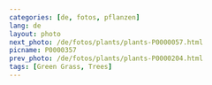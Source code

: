 ```yaml
---
categories: [de, fotos, pflanzen]
lang: de
layout: photo
next_photo: /de/fotos/plants/plants-P0000057.html
picname: P0000357
prev_photo: /de/fotos/plants/plants-P0000204.html
tags: [Green Grass, Trees]
---
```


